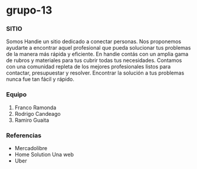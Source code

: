 # grupo-13


### SITIO
Somos Handie un sitio dedicado a conectar personas. Nos proponemos ayudarte a encontrar aquel profesional que pueda solucionar tus problemas de la manera más rápida y eficiente. En handie contás con un amplia gama de rubros y materiales para tus cubrir todas tus necesidades. 
Contamos con una comunidad repleta de los mejores profesionales listos para contactar, presupuestar y resolver.
Encontrar la solución a tus problemas nunca fue tan fácil y rápido.


### Equipo
1. Franco Ramonda
2. Rodrigo Candeago
3. Ramiro Guaita


### Referencias
- Mercadolibre 
- Home Solution Una web 
- Uber 
